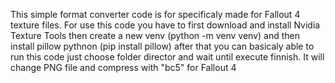 This simple format converter code is for specificaly made for Fallout 4 texture files.
For use this code you have to first download and install Nvidia Texture Tools 
then create a new venv (python -m venv venv) and then install pillow pythnon (pip install pillow) 
after that you can basicaly able to run this code
just choose folder director and wait until execute finnish. It will change PNG file and compress with "bc5" for Fallout 4
